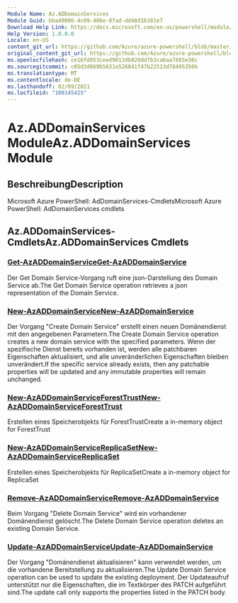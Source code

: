 ```yaml
---
Module Name: Az.ADDomainServices
Module Guid: bba49006-4c09-406e-8fad-dd48d1b381e7
Download Help Link: https://docs.microsoft.com/en-us/powershell/module/az.addomainservices
Help Version: 1.0.0.0
Locale: en-US
content_git_url: https://github.com/Azure/azure-powershell/blob/master/src/ADDomainServices/help/Az.ADDomainServices.md
original_content_git_url: https://github.com/Azure/azure-powershell/blob/master/src/ADDomainServices/help/Az.ADDomainServices.md
ms.openlocfilehash: ce16fd053ceed9013db028dd7b3ca6aa7665e36c
ms.sourcegitcommit: c05d3d669b5631e526841f47b22513d78495350b
ms.translationtype: MT
ms.contentlocale: de-DE
ms.lasthandoff: 02/09/2021
ms.locfileid: "100145425"
---
```

# <span data-ttu-id="9c6fd-101">Az.ADDomainServices Module</span><span class="sxs-lookup"><span data-stu-id="9c6fd-101">Az.ADDomainServices Module</span></span>
## <span data-ttu-id="9c6fd-102">Beschreibung</span><span class="sxs-lookup"><span data-stu-id="9c6fd-102">Description</span></span>
<span data-ttu-id="9c6fd-103">Microsoft Azure PowerShell: AdDomainServices-Cmdlets</span><span class="sxs-lookup"><span data-stu-id="9c6fd-103">Microsoft Azure PowerShell: AdDomainServices cmdlets</span></span>

## <span data-ttu-id="9c6fd-104">Az.ADDomainServices-Cmdlets</span><span class="sxs-lookup"><span data-stu-id="9c6fd-104">Az.ADDomainServices Cmdlets</span></span>
### [<span data-ttu-id="9c6fd-105">Get-AzADDomainService</span><span class="sxs-lookup"><span data-stu-id="9c6fd-105">Get-AzADDomainService</span></span>](Get-AzADDomainService.md)
<span data-ttu-id="9c6fd-106">Der Get Domain Service-Vorgang ruft eine json-Darstellung des Domain Service ab.</span><span class="sxs-lookup"><span data-stu-id="9c6fd-106">The Get Domain Service operation retrieves a json representation of the Domain Service.</span></span>

### [<span data-ttu-id="9c6fd-107">New-AzADDomainService</span><span class="sxs-lookup"><span data-stu-id="9c6fd-107">New-AzADDomainService</span></span>](New-AzADDomainService.md)
<span data-ttu-id="9c6fd-108">Der Vorgang "Create Domain Service" erstellt einen neuen Domänendienst mit den angegebenen Parametern.</span><span class="sxs-lookup"><span data-stu-id="9c6fd-108">The Create Domain Service operation creates a new domain service with the specified parameters.</span></span>
<span data-ttu-id="9c6fd-109">Wenn der spezifische Dienst bereits vorhanden ist, werden alle patchbaren Eigenschaften aktualisiert, und alle unveränderlichen Eigenschaften bleiben unverändert.</span><span class="sxs-lookup"><span data-stu-id="9c6fd-109">If the specific service already exists, then any patchable properties will be updated and any immutable properties will remain unchanged.</span></span>

### [<span data-ttu-id="9c6fd-110">New-AzADDomainServiceForestTrust</span><span class="sxs-lookup"><span data-stu-id="9c6fd-110">New-AzADDomainServiceForestTrust</span></span>](New-AzADDomainServiceForestTrust.md)
<span data-ttu-id="9c6fd-111">Erstellen eines Speicherobjekts für ForestTrust</span><span class="sxs-lookup"><span data-stu-id="9c6fd-111">Create a in-memory object for ForestTrust</span></span>

### [<span data-ttu-id="9c6fd-112">New-AzADDomainServiceReplicaSet</span><span class="sxs-lookup"><span data-stu-id="9c6fd-112">New-AzADDomainServiceReplicaSet</span></span>](New-AzADDomainServiceReplicaSet.md)
<span data-ttu-id="9c6fd-113">Erstellen eines Speicherobjekts für ReplicaSet</span><span class="sxs-lookup"><span data-stu-id="9c6fd-113">Create a in-memory object for ReplicaSet</span></span>

### [<span data-ttu-id="9c6fd-114">Remove-AzADDomainService</span><span class="sxs-lookup"><span data-stu-id="9c6fd-114">Remove-AzADDomainService</span></span>](Remove-AzADDomainService.md)
<span data-ttu-id="9c6fd-115">Beim Vorgang "Delete Domain Service" wird ein vorhandener Domänendienst gelöscht.</span><span class="sxs-lookup"><span data-stu-id="9c6fd-115">The Delete Domain Service operation deletes an existing Domain Service.</span></span>

### [<span data-ttu-id="9c6fd-116">Update-AzADDomainService</span><span class="sxs-lookup"><span data-stu-id="9c6fd-116">Update-AzADDomainService</span></span>](Update-AzADDomainService.md)
<span data-ttu-id="9c6fd-117">Der Vorgang "Domänendienst aktualisieren" kann verwendet werden, um die vorhandene Bereitstellung zu aktualisieren.</span><span class="sxs-lookup"><span data-stu-id="9c6fd-117">The Update Domain Service operation can be used to update the existing deployment.</span></span>
<span data-ttu-id="9c6fd-118">Der Updateaufruf unterstützt nur die Eigenschaften, die im Textkörper des PATCH aufgeführt sind.</span><span class="sxs-lookup"><span data-stu-id="9c6fd-118">The update call only supports the properties listed in the PATCH body.</span></span>

